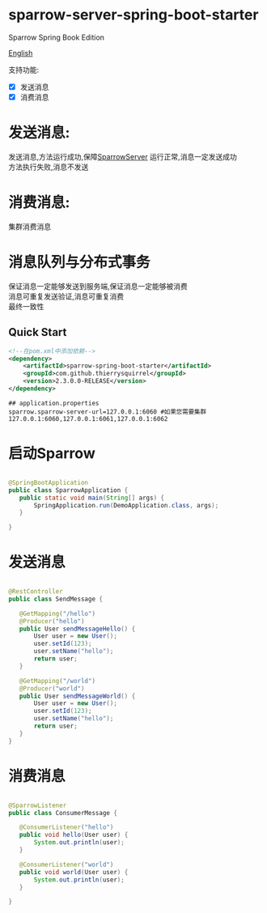 # sparrow-server-spring-boot-starter

Sparrow Spring Book Edition

[English](./README.md)

支持功能:

- [x] 发送消息
- [x] 消费消息

# 发送消息:

发送消息,方法运行成功,保障[SparrowServer](https://github.com/ThierrySquirrel/sparrow-server-spring-boot-starter) 运行正常,消息一定发送成功  
方法执行失败,消息不发送

# 消费消息:

集群消费消息  

# 消息队列与分布式事务

保证消息一定能够发送到服务端,保证消息一定能够被消费  
消息可重复发送验证,消息可重复消费  
最终一致性  

## Quick Start

```xml
<!--在pom.xml中添加依赖-->
<dependency>
    <artifactId>sparrow-spring-boot-starter</artifactId>
    <groupId>com.github.thierrysquirrel</groupId>
    <version>2.3.0.0-RELEASE</version>
</dependency>
``` 

 ```properties
 ## application.properties
sparrow.sparrow-server-url=127.0.0.1:6060 #如果您需要集群 127.0.0.1:6060,127.0.0.1:6061,127.0.0.1:6062
 ```  

# 启动Sparrow

 ```java

@SpringBootApplication
public class SparrowApplication {
	public static void main(String[] args) {
		SpringApplication.run(DemoApplication.class, args);
	}

}
 ```

# 发送消息

 ```java

@RestController
public class SendMessage {

	@GetMapping("/hello")
	@Producer("hello")
	public User sendMessageHello() {
		User user = new User();
		user.setId(123);
		user.setName("hello");
		return user;
	}

	@GetMapping("/world")
	@Producer("world")
	public User sendMessageWorld() {
		User user = new User();
		user.setId(123);
		user.setName("hello");
		return user;
	}
}

```

# 消费消息

 ```java

@SparrowListener
public class ConsumerMessage {

	@ConsumerListener("hello")
	public void hello(User user) {
		System.out.println(user);
	}

	@ConsumerListener("world")
	public void world(User user) {
		System.out.println(user);
	}

}
 ```

